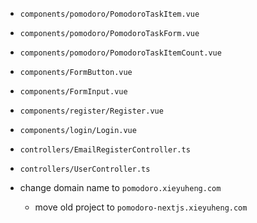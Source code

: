 - `components/pomodoro/PomodoroTaskItem.vue`
- `components/pomodoro/PomodoroTaskForm.vue`
- `components/pomodoro/PomodoroTaskItemCount.vue`

- `components/FormButton.vue`
- `components/FormInput.vue`

- `components/register/Register.vue`
- `components/login/Login.vue`

- `controllers/EmailRegisterController.ts`
- `controllers/UserController.ts`

- change domain name to `pomodoro.xieyuheng.com`

  - move old project to `pomodoro-nextjs.xieyuheng.com`
